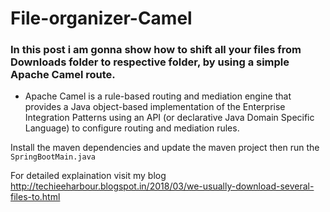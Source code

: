 # File-organizer-Camel

### In this post i am gonna show how to shift all your files from Downloads folder to respective folder, by using a simple Apache Camel route.

* Apache Camel is a rule-based routing and mediation engine that provides a Java object-based implementation of the Enterprise Integration Patterns using an API (or declarative Java Domain Specific Language) to configure routing and mediation rules.

Install the maven dependencies and update the maven project then run the ``` SpringBootMain.java ```

For detailed explaination visit my blog http://techieeharbour.blogspot.in/2018/03/we-usually-download-several-files-to.html
